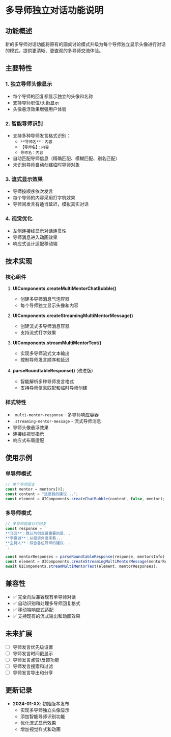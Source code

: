 # 多导师独立对话功能说明

## 功能概述

新的多导师对话功能将原有的圆桌讨论模式升级为每个导师独立显示头像进行对话的模式，提供更清晰、更直观的多导师交流体验。

## 主要特性

### 1. 独立导师头像显示
- 每个导师的回复都显示独立的头像和名称
- 支持导师职位/头衔显示
- 头像悬浮效果增强用户体验

### 2. 智能导师识别
- 支持多种导师发言格式识别：
  - `**导师名**：内容`
  - `【导师名】：内容`
  - `导师名：内容`
- 自动匹配导师信息（精确匹配、模糊匹配、别名匹配）
- 未识别导师自动创建临时导师对象

### 3. 流式显示效果
- 导师按顺序依次发言
- 每个导师的内容采用打字机效果
- 导师间发言有适当延迟，模拟真实对话

### 4. 视觉优化
- 左侧连接线显示对话连贯性
- 导师消息进入动画效果
- 响应式设计适配移动端

## 技术实现

### 核心组件

1. **UIComponents.createMultiMentorChatBubble()**
   - 创建多导师消息气泡容器
   - 每个导师独立显示头像和内容

2. **UIComponents.createStreamingMultiMentorMessage()**
   - 创建流式多导师消息容器
   - 支持流式打字效果

3. **UIComponents.streamMultiMentorText()**
   - 实现多导师流式文本输出
   - 控制导师发言顺序和延迟

4. **parseRoundtableResponse()** (改进版)
   - 智能解析多种导师发言格式
   - 支持导师信息匹配和临时导师创建

### 样式特性

- `.multi-mentor-response` - 多导师响应容器
- `.streaming-mentor-message` - 流式导师消息
- 导师头像悬浮效果
- 连接线视觉指示
- 响应式布局适配

## 使用示例

### 单导师模式
```javascript
// 单个导师回复
const mentor = mentors[0];
const content = "这是我的建议...";
const element = UIComponents.createChatBubble(content, false, mentor);
```

### 多导师模式
```javascript
// 多导师圆桌讨论回复
const response = `
**马云**：我认为创业最重要的是...
**李嘉诚**：从投资角度来看...
**主持人**：综合各位导师的建议...
`;

const mentorResponses = parseRoundtableResponse(response, mentorsInfo);
const element = UIComponents.createStreamingMultiMentorMessage(mentorResponses);
await UIComponents.streamMultiMentorText(element, mentorResponses);
```

## 兼容性

- ✅ 完全向后兼容现有单导师对话
- ✅ 自动识别和处理多导师回复格式
- ✅ 移动端响应式适配
- ✅ 支持现有的流式输出和动画效果

## 未来扩展

- [ ] 导师发言优先级设置
- [ ] 导师发言时间戳显示
- [ ] 导师发言点赞/反馈功能
- [ ] 导师发言搜索和过滤
- [ ] 导师发言导出和分享

## 更新记录

- **2024-01-XX**: 初始版本发布
  - 实现多导师独立头像显示
  - 添加智能导师识别功能
  - 优化流式显示效果
  - 增加视觉样式和动画 